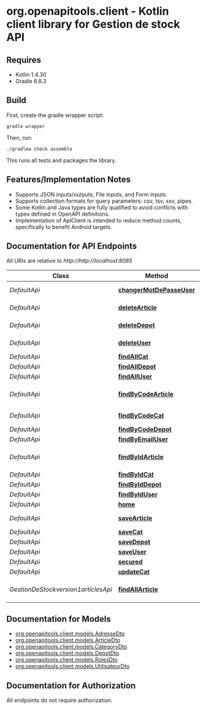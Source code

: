 # org.openapitools.client - Kotlin client library for Gestion de stock API

## Requires

* Kotlin 1.4.30
* Gradle 6.8.3

## Build

First, create the gradle wrapper script:

```
gradle wrapper
```

Then, run:

```
./gradlew check assemble
```

This runs all tests and packages the library.

## Features/Implementation Notes

* Supports JSON inputs/outputs, File inputs, and Form inputs.
* Supports collection formats for query parameters: csv, tsv, ssv, pipes.
* Some Kotlin and Java types are fully qualified to avoid conflicts with types defined in OpenAPI definitions.
* Implementation of ApiClient is intended to reduce method counts, specifically to benefit Android targets.

<a name="documentation-for-api-endpoints"></a>
## Documentation for API Endpoints

All URIs are relative to *http://http://localhost:8085*

Class | Method | HTTP request | Description
------------ | ------------- | ------------- | -------------
*DefaultApi* | [**changerMotDePasseUser**](docs/DefaultApi.md#changermotdepasseuser) | **POST** /GestionDeStock/version1/utilisateurs/update/password | 
*DefaultApi* | [**deleteArticle**](docs/DefaultApi.md#deletearticle) | **DELETE** /GestionDeStock/version1article/delete/{idArticle} | Supprimer un article
*DefaultApi* | [**deleteDepot**](docs/DefaultApi.md#deletedepot) | **DELETE** /GestionDeStock/version1/categories/delete/{idCategory} | 
*DefaultApi* | [**deleteUser**](docs/DefaultApi.md#deleteuser) | **DELETE** /GestionDeStock/version1/utilisateurs/delete/{idUtilisateur} | 
*DefaultApi* | [**findAllCat**](docs/DefaultApi.md#findallcat) | **GET** /GestionDeStock/version1/categories/all | 
*DefaultApi* | [**findAllDepot**](docs/DefaultApi.md#findalldepot) | **GET** /GestionDeStock/version1/Depots/all | 
*DefaultApi* | [**findAllUser**](docs/DefaultApi.md#findalluser) | **GET** /GestionDeStock/version1/utilisateurs/all | 
*DefaultApi* | [**findByCodeArticle**](docs/DefaultApi.md#findbycodearticle) | **GET** /GestionDeStock/version1article/{CodeArticle} | Rechercher un article par CODE
*DefaultApi* | [**findByCodeCat**](docs/DefaultApi.md#findbycodecat) | **GET** /GestionDeStock/version1/categories/filter/{codeCategory} | 
*DefaultApi* | [**findByCodeDepot**](docs/DefaultApi.md#findbycodedepot) | **GET** /GestionDeStock/version1/Depots/filter/{NomDepot} | 
*DefaultApi* | [**findByEmailUser**](docs/DefaultApi.md#findbyemailuser) | **GET** /GestionDeStock/version1/utilisateurs/find/{email} | 
*DefaultApi* | [**findByIdArticle**](docs/DefaultApi.md#findbyidarticle) | **GET** /GestionDeStock/version1article/{idArticle} | Rechercher un article par ID
*DefaultApi* | [**findByIdCat**](docs/DefaultApi.md#findbyidcat) | **GET** /GestionDeStock/version1/categories/{idCategory} | 
*DefaultApi* | [**findByIdDepot**](docs/DefaultApi.md#findbyiddepot) | **GET** /GestionDeStock/version1/Depots/{idDepot} | 
*DefaultApi* | [**findByIdUser**](docs/DefaultApi.md#findbyiduser) | **GET** /GestionDeStock/version1/utilisateurs/{idUtilisateur} | 
*DefaultApi* | [**home**](docs/DefaultApi.md#home) | **GET** / | 
*DefaultApi* | [**saveArticle**](docs/DefaultApi.md#savearticle) | **POST** /GestionDeStock/version1/article/creat | Enregistrer un article
*DefaultApi* | [**saveCat**](docs/DefaultApi.md#savecat) | **POST** /GestionDeStock/version1/categories/create | 
*DefaultApi* | [**saveDepot**](docs/DefaultApi.md#savedepot) | **POST** /GestionDeStock/version1/Depots/create | 
*DefaultApi* | [**saveUser**](docs/DefaultApi.md#saveuser) | **POST** /GestionDeStock/version1/utilisateurs/create | 
*DefaultApi* | [**secured**](docs/DefaultApi.md#secured) | **GET** /secured | 
*DefaultApi* | [**updateCat**](docs/DefaultApi.md#updatecat) | **PUT** /GestionDeStock/version1/categories/update/{id} | 
*GestionDeStockversion1articlesApi* | [**findAllArticle**](docs/GestionDeStockversion1articlesApi.md#findallarticle) | **GET** /GestionDeStock/version1article/all | Renvoi la liste des articles


<a name="documentation-for-models"></a>
## Documentation for Models

 - [org.openapitools.client.models.AdresseDto](docs/AdresseDto.md)
 - [org.openapitools.client.models.ArticleDto](docs/ArticleDto.md)
 - [org.openapitools.client.models.CategoryDto](docs/CategoryDto.md)
 - [org.openapitools.client.models.DepotDto](docs/DepotDto.md)
 - [org.openapitools.client.models.RolesDto](docs/RolesDto.md)
 - [org.openapitools.client.models.UtilisateurDto](docs/UtilisateurDto.md)


<a name="documentation-for-authorization"></a>
## Documentation for Authorization

All endpoints do not require authorization.
